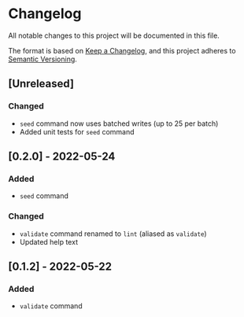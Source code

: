 # Changelog
All notable changes to this project will be documented in this file.

The format is based on [Keep a Changelog](https://keepachangelog.com/en/1.0.0/),
and this project adheres to [Semantic Versioning](https://semver.org/spec/v2.0.0.html).

## [Unreleased]

### Changed
- `seed` command now uses batched writes (up to 25 per batch)
- Added unit tests for `seed` command

## [0.2.0] - 2022-05-24
### Added

- `seed` command

### Changed
- `validate` command renamed to `lint` (aliased as `validate`)
- Updated help text

## [0.1.2] - 2022-05-22
### Added

- `validate` command
